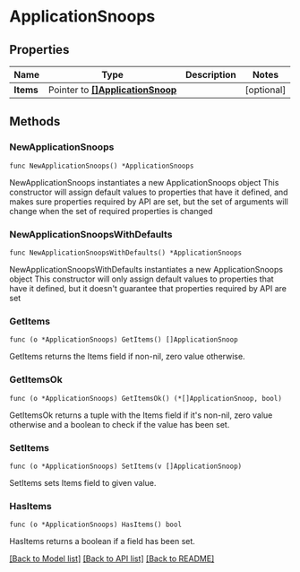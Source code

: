 # ApplicationSnoops

## Properties

Name | Type | Description | Notes
------------ | ------------- | ------------- | -------------
**Items** | Pointer to [**[]ApplicationSnoop**](ApplicationSnoop.md) |  | [optional]

## Methods

### NewApplicationSnoops

`func NewApplicationSnoops() *ApplicationSnoops`

NewApplicationSnoops instantiates a new ApplicationSnoops object
This constructor will assign default values to properties that have it defined,
and makes sure properties required by API are set, but the set of arguments
will change when the set of required properties is changed

### NewApplicationSnoopsWithDefaults

`func NewApplicationSnoopsWithDefaults() *ApplicationSnoops`

NewApplicationSnoopsWithDefaults instantiates a new ApplicationSnoops object
This constructor will only assign default values to properties that have it defined,
but it doesn't guarantee that properties required by API are set

### GetItems

`func (o *ApplicationSnoops) GetItems() []ApplicationSnoop`

GetItems returns the Items field if non-nil, zero value otherwise.

### GetItemsOk

`func (o *ApplicationSnoops) GetItemsOk() (*[]ApplicationSnoop, bool)`

GetItemsOk returns a tuple with the Items field if it's non-nil, zero value otherwise
and a boolean to check if the value has been set.

### SetItems

`func (o *ApplicationSnoops) SetItems(v []ApplicationSnoop)`

SetItems sets Items field to given value.

### HasItems

`func (o *ApplicationSnoops) HasItems() bool`

HasItems returns a boolean if a field has been set.

[[Back to Model list]](../README.md#documentation-for-models) [[Back to API list]](../README.md#documentation-for-api-endpoints) [[Back to README]](../README.md)
